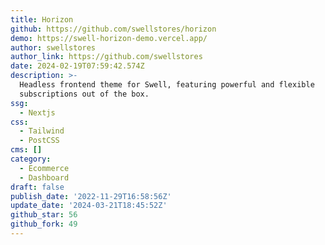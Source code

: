 ```yaml
---
title: Horizon
github: https://github.com/swellstores/horizon
demo: https://swell-horizon-demo.vercel.app/
author: swellstores
author_link: https://github.com/swellstores
date: 2024-02-19T07:59:42.574Z
description: >-
  Headless frontend theme for Swell, featuring powerful and flexible
  subscriptions out of the box.
ssg:
  - Nextjs
css:
  - Tailwind
  - PostCSS
cms: []
category:
  - Ecommerce
  - Dashboard
draft: false
publish_date: '2022-11-29T16:58:56Z'
update_date: '2024-03-21T18:45:52Z'
github_star: 56
github_fork: 49
---
```


